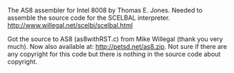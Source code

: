 The AS8 assembler for Intel 8008 by Thomas E. Jones.
Needed to assemble the source code for the SCELBAL interpreter.
http://www.willegal.net/scelbi/scelbal.html

Got the source to AS8 (as8withRST.c) from Mike Willegal (thank you very much).
Now also available at: http://petsd.net/as8.zip. Not sure if there are any
copyright for this code but there is nothing in the source code about copyright.
